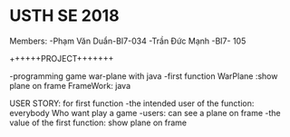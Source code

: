 # USTH SE 2018 

Members:
-Phạm Văn Duẩn-BI7-034
-Trần Đức Mạnh -BI7- 105

++++++PROJECT+++++++

-programming  game war-plane with java 
-first function WarPlane :show plane on frame
FrameWork: java

USER STORY:  for first function
-the intended user of the function: everybody Who want play a game
-users: 							can  see  a plane on frame
-the value of the first function: 	show plane on frame

